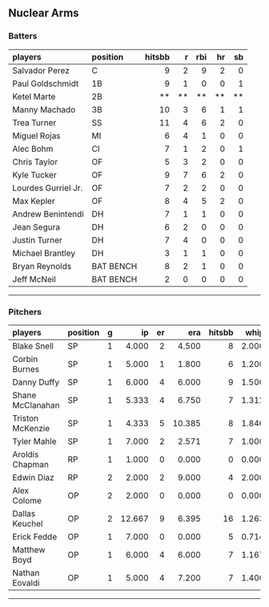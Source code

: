 ## Nuclear Arms

### Batters

 
|players             |position  | hitsbb|  r| rbi| hr| sb| 
|:-------------------|:---------|------:|--:|---:|--:|--:| 
|Salvador Perez      |C         |      9|  2|   9|  2|  0| 
|Paul Goldschmidt    |1B        |      9|  1|   0|  0|  1| 
|Ketel Marte         |2B        |     **| **|  **| **| **| 
|Manny Machado       |3B        |     10|  3|   6|  1|  1| 
|Trea Turner         |SS        |     11|  4|   6|  2|  0| 
|Miguel Rojas        |MI        |      6|  4|   1|  0|  0| 
|Alec Bohm           |CI        |      7|  1|   2|  0|  1| 
|Chris Taylor        |OF        |      5|  3|   2|  0|  0| 
|Kyle Tucker         |OF        |      9|  7|   6|  2|  0| 
|Lourdes Gurriel Jr. |OF        |      7|  2|   2|  0|  0| 
|Max Kepler          |OF        |      8|  4|   5|  2|  0| 
|Andrew Benintendi   |DH        |      7|  1|   1|  0|  0| 
|Jean Segura         |DH        |      6|  2|   0|  0|  0| 
|Justin Turner       |DH        |      7|  4|   0|  0|  0| 
|Michael Brantley    |DH        |      3|  1|   1|  0|  0| 
|Bryan Reynolds      |BAT BENCH |      8|  2|   1|  0|  0| 
|Jeff McNeil         |BAT BENCH |      2|  0|   0|  0|  0| 


* * *

### Pitchers

 
|players          |position |  g|     ip| er|    era| hitsbb|  whip| so|  w| sv| 
|:----------------|:--------|--:|------:|--:|------:|------:|-----:|--:|--:|--:| 
|Blake Snell      |SP       |  1|  4.000|  2|  4.500|      8| 2.000|  7|  0|  0| 
|Corbin Burnes    |SP       |  1|  5.000|  1|  1.800|      6| 1.200|  9|  0|  0| 
|Danny Duffy      |SP       |  1|  6.000|  4|  6.000|      9| 1.500|  8|  0|  0| 
|Shane McClanahan |SP       |  1|  5.333|  4|  6.750|      7| 1.312|  7|  1|  0| 
|Triston McKenzie |SP       |  1|  4.333|  5| 10.385|      8| 1.846|  6|  0|  0| 
|Tyler Mahle      |SP       |  1|  7.000|  2|  2.571|      7| 1.000|  4|  0|  0| 
|Aroldis Chapman  |RP       |  1|  1.000|  0|  0.000|      0| 0.000|  1|  0|  1| 
|Edwin Diaz       |RP       |  2|  2.000|  2|  9.000|      4| 2.000|  1|  0|  1| 
|Alex Colome      |OP       |  2|  2.000|  0|  0.000|      0| 0.000|  2|  1|  0| 
|Dallas Keuchel   |OP       |  2| 12.667|  9|  6.395|     16| 1.263|  7|  2|  0| 
|Erick Fedde      |OP       |  1|  7.000|  0|  0.000|      5| 0.714|  4|  1|  0| 
|Matthew Boyd     |OP       |  1|  6.000|  4|  6.000|      7| 1.167|  8|  0|  0| 
|Nathan Eovaldi   |OP       |  1|  5.000|  4|  7.200|      7| 1.400|  6|  0|  0| 


* * *



